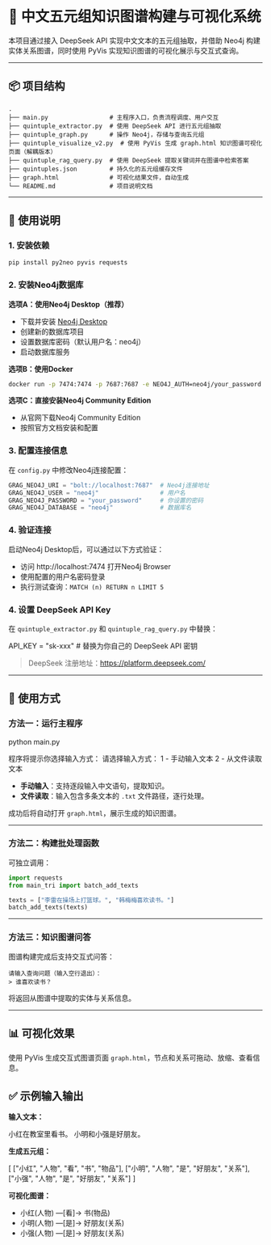 # 🧠 中文五元组知识图谱构建与可视化系统

本项目通过接入 DeepSeek API 实现中文文本的五元组抽取，并借助 Neo4j 构建实体关系图谱，同时使用 PyVis 实现知识图谱的可视化展示与交互式查询。

---

## 📦 项目结构

```
.
├── main.py                 # 主程序入口，负责流程调度、用户交互
├── quintuple_extractor.py  # 使用 DeepSeek API 进行五元组抽取
├── quintuple_graph.py      # 操作 Neo4j，存储与查询五元组
├── quintuple_visualize_v2.py  # 使用 PyVis 生成 graph.html 知识图谱可视化页面（解耦版本）
├── quintuple_rag_query.py  # 使用 DeepSeek 提取关键词并在图谱中检索答案
├── quintuples.json         # 持久化的五元组缓存文件
├── graph.html              # 可视化结果文件，自动生成
└── README.md               # 项目说明文档
```

---

## 🚀 使用说明

### 1. 安装依赖

```bash
pip install py2neo pyvis requests
```

### 2. 安装Neo4j数据库

**选项A：使用Neo4j Desktop（推荐）**
- 下载并安装 [Neo4j Desktop](https://neo4j.com/download/)
- 创建新的数据库项目
- 设置数据库密码（默认用户名：neo4j）
- 启动数据库服务

**选项B：使用Docker**
```bash
docker run -p 7474:7474 -p 7687:7687 -e NEO4J_AUTH=neo4j/your_password neo4j:latest
```

**选项C：直接安装Neo4j Community Edition**
- 从官网下载Neo4j Community Edition
- 按照官方文档安装和配置

### 3. 配置连接信息

在 `config.py` 中修改Neo4j连接配置：
```python
GRAG_NEO4J_URI = "bolt://localhost:7687"  # Neo4j连接地址
GRAG_NEO4J_USER = "neo4j"                 # 用户名
GRAG_NEO4J_PASSWORD = "your_password"     # 你设置的密码
GRAG_NEO4J_DATABASE = "neo4j"             # 数据库名
```

### 4. 验证连接

启动Neo4j Desktop后，可以通过以下方式验证：
- 访问 http://localhost:7474 打开Neo4j Browser
- 使用配置的用户名密码登录
- 执行测试查询：`MATCH (n) RETURN n LIMIT 5`

### 4. 设置 DeepSeek API Key

在 `quintuple_extractor.py` 和 `quintuple_rag_query.py` 中替换：

API_KEY = "sk-xxx"  # 替换为你自己的 DeepSeek API 密钥

> DeepSeek 注册地址：https://platform.deepseek.com/

---

## 🧪 使用方式

### 方法一：运行主程序

python main.py

程序将提示你选择输入方式：
请选择输入方式：
1 - 手动输入文本
2 - 从文件读取文本


- **手动输入**：支持逐段输入中文语句，提取知识。
- **文件读取**：输入包含多条文本的 `.txt` 文件路径，逐行处理。

成功后将自动打开 `graph.html`，展示生成的知识图谱。

---

### 方法二：构建批处理函数

可独立调用：

```python
import requests
from main_tri import batch_add_texts

texts = ["李雷在操场上打篮球。", "韩梅梅喜欢读书。"]
batch_add_texts(texts)
```
---

### 方法三：知识图谱问答

图谱构建完成后支持交互式问答：

```text
请输入查询问题（输入空行退出）：
> 谁喜欢读书？
```

将返回从图谱中提取的实体与关系信息。

---

## 📊 可视化效果

使用 PyVis 生成交互式图谱页面 `graph.html`，节点和关系可拖动、放缩、查看信息。

## ✅ 示例输入输出

**输入文本：**

小红在教室里看书。
小明和小强是好朋友。

**生成五元组：**

[
  ["小红", "人物", "看", "书", "物品"],
  ["小明", "人物", "是", "好朋友", "关系"],
  ["小强", "人物", "是", "好朋友", "关系"]
]

**可视化图谱：**

- 小红(人物) —[看]→ 书(物品)  
- 小明(人物) —[是]→ 好朋友(关系)  
- 小强(人物) —[是]→ 好朋友(关系)  
